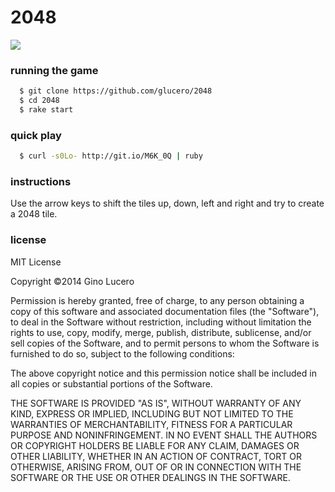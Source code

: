 # 2048

<img src="http://i.imgur.com/5EACxeC.png">

### running the game

```bash
  $ git clone https://github.com/glucero/2048
  $ cd 2048
  $ rake start
```

### quick play

```bash
  $ curl -s0Lo- http://git.io/M6K_0Q | ruby
```

### instructions

Use the arrow keys to shift the tiles up, down, left and right and try to create a 2048 tile.

### license

MIT License

Copyright ©2014 Gino Lucero

Permission is hereby granted, free of charge, to any person obtaining
a copy of this software and associated documentation files (the
"Software"), to deal in the Software without restriction, including
without limitation the rights to use, copy, modify, merge, publish,
distribute, sublicense, and/or sell copies of the Software, and to
permit persons to whom the Software is furnished to do so, subject to
the following conditions:

The above copyright notice and this permission notice shall be
included in all copies or substantial portions of the Software.

THE SOFTWARE IS PROVIDED "AS IS", WITHOUT WARRANTY OF ANY KIND,
EXPRESS OR IMPLIED, INCLUDING BUT NOT LIMITED TO THE WARRANTIES OF
MERCHANTABILITY, FITNESS FOR A PARTICULAR PURPOSE AND
NONINFRINGEMENT. IN NO EVENT SHALL THE AUTHORS OR COPYRIGHT HOLDERS BE
LIABLE FOR ANY CLAIM, DAMAGES OR OTHER LIABILITY, WHETHER IN AN ACTION
OF CONTRACT, TORT OR OTHERWISE, ARISING FROM, OUT OF OR IN CONNECTION
WITH THE SOFTWARE OR THE USE OR OTHER DEALINGS IN THE SOFTWARE.

